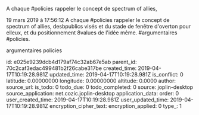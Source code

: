 A chaque \#policies rappeler le concept de spectrum of allies,

19 mars 2019 à 17:56:12
A chaque \#policies rappeler le concept de spectrum of allies,
desbpublics visés et du stade de fenêtre d\'overton pour elleux, et du
positionnement 8values de l\'idée même. \#argumentaires \#policies.

argumentaires policies


id: e025e9239dcb4d179af74c32ab67e5ab
parent_id: 70c2caf3edac499481b2f26cabe317be
created_time: 2019-04-17T10:19:28.981Z
updated_time: 2019-04-17T10:19:28.981Z
is_conflict: 0
latitude: 0.00000000
longitude: 0.00000000
altitude: 0.0000
author: 
source_url: 
is_todo: 0
todo_due: 0
todo_completed: 0
source: joplin-desktop
source_application: net.cozic.joplin-desktop
application_data: 
order: 0
user_created_time: 2019-04-17T10:19:28.981Z
user_updated_time: 2019-04-17T10:19:28.981Z
encryption_cipher_text: 
encryption_applied: 0
type_: 1